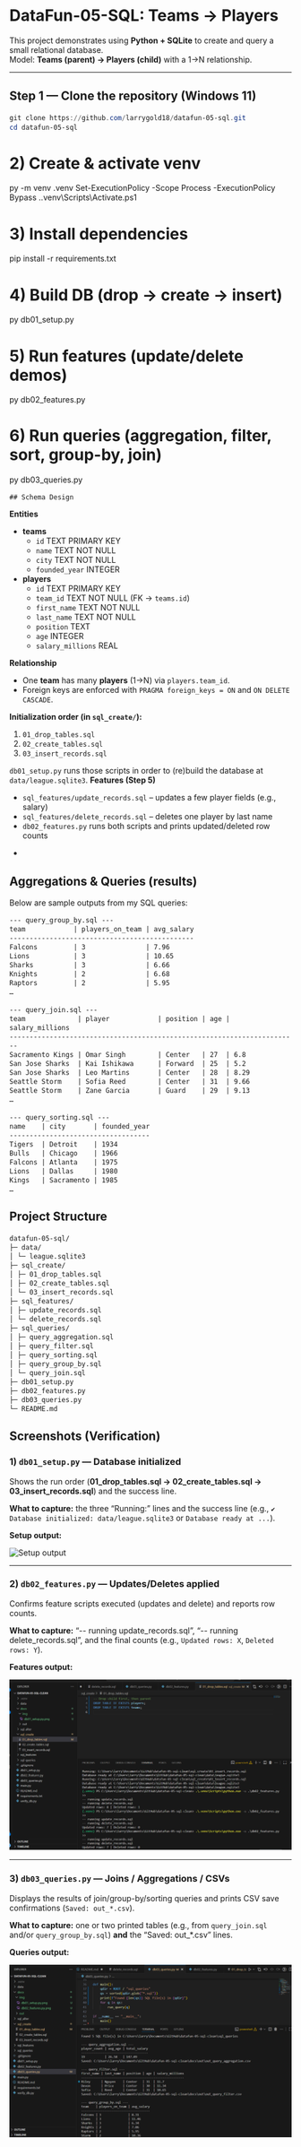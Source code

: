 # DataFun-05-SQL: Teams → Players

This project demonstrates using **Python + SQLite** to create and query a small relational database.  
Model: **Teams (parent) → Players (child)** with a 1→N relationship.

---

## Step 1 — Clone the repository (Windows 11)

```powershell
git clone https://github.com/larrygold18/datafun-05-sql.git
cd datafun-05-sql
```
# 2) Create & activate venv
py -m venv .venv
Set-ExecutionPolicy -Scope Process -ExecutionPolicy Bypass
.\.venv\Scripts\Activate.ps1

# 3) Install dependencies
pip install -r requirements.txt

# 4) Build DB (drop → create → insert)
py db01_setup.py

# 5) Run features (update/delete demos)
py db02_features.py

# 6) Run queries (aggregation, filter, sort, group-by, join)
py db03_queries.py
```
## Schema Design
```
**Entities**
- **teams**  
  - `id` TEXT PRIMARY KEY  
  - `name` TEXT NOT NULL  
  - `city` TEXT NOT NULL  
  - `founded_year` INTEGER
- **players**  
  - `id` TEXT PRIMARY KEY  
  - `team_id` TEXT NOT NULL (FK → `teams.id`)  
  - `first_name` TEXT NOT NULL  
  - `last_name` TEXT NOT NULL  
  - `position` TEXT  
  - `age` INTEGER  
  - `salary_millions` REAL

**Relationship**
- One **team** has many **players** (1→N) via `players.team_id`.  
- Foreign keys are enforced with `PRAGMA foreign_keys = ON` and `ON DELETE CASCADE`.

**Initialization order (in `sql_create/`):**
1. `01_drop_tables.sql`
2. `02_create_tables.sql`
3. `03_insert_records.sql`

`db01_setup.py` runs those scripts in order to (re)build the database at `data/league.sqlite3`.
**Features (Step 5)**
- `sql_features/update_records.sql` – updates a few player fields (e.g., salary)  
- `sql_features/delete_records.sql` – deletes one player by last name  
- `db02_features.py` runs both scripts and prints updated/deleted row counts
- ```
## Aggregations & Queries (results)

Below are sample outputs from my SQL queries:

```text
--- query_group_by.sql ---
team            | players_on_team | avg_salary
----------------------------------------------
Falcons         | 3               | 7.96
Lions           | 3               | 10.65
Sharks          | 3               | 6.66
Knights         | 2               | 6.68
Raptors         | 2               | 5.95
…

--- query_join.sql ---
team             | player            | position | age | salary_millions
------------------------------------------------------------------------
Sacramento Kings | Omar Singh        | Center   | 27  | 6.8
San Jose Sharks  | Kai Ishikawa      | Forward  | 25  | 5.2
San Jose Sharks  | Leo Martins       | Center   | 28  | 8.29
Seattle Storm    | Sofia Reed        | Center   | 31  | 9.66
Seattle Storm    | Zane Garcia       | Guard    | 29  | 9.13
…

--- query_sorting.sql ---
name    | city       | founded_year
-----------------------------------
Tigers  | Detroit    | 1934
Bulls   | Chicago    | 1966
Falcons | Atlanta    | 1975
Lions   | Dallas     | 1980
Kings   | Sacramento | 1985
…
```
## Project Structure
```
datafun-05-sql/
├─ data/
│ └─ league.sqlite3
├─ sql_create/
│ ├─ 01_drop_tables.sql
│ ├─ 02_create_tables.sql
│ └─ 03_insert_records.sql
├─ sql_features/
│ ├─ update_records.sql
│ └─ delete_records.sql
├─ sql_queries/
│ ├─ query_aggregation.sql
│ ├─ query_filter.sql
│ ├─ query_sorting.sql
│ ├─ query_group_by.sql
│ └─ query_join.sql
├─ db01_setup.py
├─ db02_features.py
├─ db03_queries.py
└─ README.md
```
## Screenshots (Verification)

### 1) `db01_setup.py` — Database initialized
Shows the run order (**01_drop_tables.sql → 02_create_tables.sql → 03_insert_records.sql**) and the success line.

**What to capture:** the three “Running:” lines and the success line (e.g., `✔ Database initialized: data/league.sqlite3` or `Database ready at ...`).

**Setup output:**

![Setup output](docs/img/db01_setup.py.png_output.png)

---

### 2) `db02_features.py` — Updates/Deletes applied
Confirms feature scripts executed (updates and delete) and reports row counts.

**What to capture:** “-- running update_records.sql”, “-- running delete_records.sql”, and the final counts (e.g., `Updated rows: X`, `Deleted rows: Y`).

**Features output:**

![Features output](docs/img/db02_features.py.png)

---

### 3) `db03_queries.py` — Joins / Aggregations / CSVs
Displays the results of join/group-by/sorting queries and prints CSV save confirmations (`Saved: out_*.csv`).

**What to capture:** one or two printed tables (e.g., from `query_join.sql` and/or `query_group_by.sql`) **and** the “Saved: out_*.csv” lines.

**Queries output:**

![Queries output](docs/img/db03_queries.py.png)
